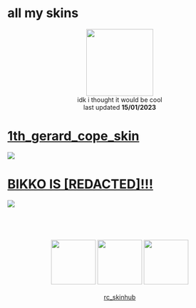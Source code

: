 # all my skins

<p align="center">
<a href="https://osu.ppy.sh/users/15659637">
  <img src="https://github.com/user-attachments/assets/a1ee7206-2e54-498e-a1ea-39a3f656fcdd"  
       width="150"
       height="150"></a>
<br>
  idk i thought it would be cool
<br>
  last updated <b>15/01/2023</b>
</p>

# [1th_gerard_cope_skin](https://github.com/ryancranie/skinhub/raw/tyfh/player/1thgrader/1th_gerard_cope_skin.osk)
[![](https://osu.ppy.sh/ss/18376409/c663)](https://github.com/ryancranie/skinhub/raw/tyfh/player/1thgrader/1th_gerard_cope_skin.osk)

# [BIKKO IS [REDACTED]!!!](https://github.com/ryancranie/skinhub/raw/tyfh/player/1thgrader/BIKKO%20IS%20%5BREDACTED%5D!!!.osk)
[![](https://osu.ppy.sh/ss/18374265/160d)](https://github.com/ryancranie/skinhub/raw/tyfh/player/1thgrader/BIKKO%20IS%20%5BREDACTED%5D!!!.osk)

#
<p align="center">
  <br></br>
  <a href="https://www.twitch.tv/1thgrader">
  <img src="https://i.imgur.com/HM030lk.png" 
       width="100" 
       height="100"></a>
  <a href="https://www.youtube.com/channel/UCMm7RyKF8t2hWoQ7kxeX0Sw">
  <img src="https://i.imgur.com/YWbDUUy.png"  
       width="100" 
       height="100"></a>
  <a href="https://twitter.com/1th_Grader">
  <img src="https://i.imgur.com/PUQ5uWf.png" 
       width="100" 
       height="100"></a>
  <br></br>
  <a href="https://github.com/ryancranie/skinhub">rc_skinhub</a>
 </p>
